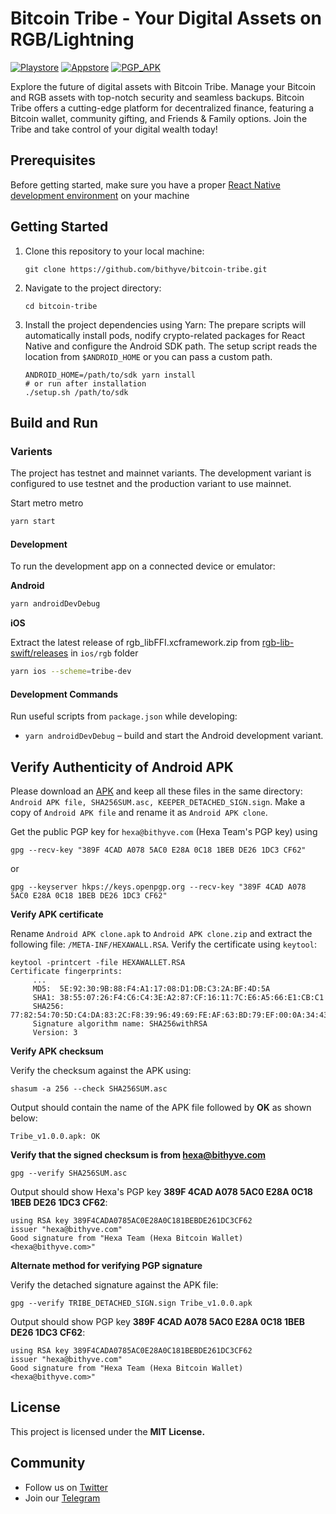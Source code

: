 # Bitcoin Tribe - Your Digital Assets on RGB/Lightning

[![Playstore](https://bitcoinkeeper.app/wp-content/uploads/2023/05/gpbtn.png)](https://play.google.com/store/apps/details?id=com.bithyve.tribe)
[![Appstore](https://bitcoinkeeper.app/wp-content/uploads/2023/05/applebtn.png)](https://apps.apple.com/us/app/tribe-rgb/id6667112050)
[![PGP_APK](https://github.com/bithyve/bitcoin-keeper/assets/50690016/67693cf0-a059-4391-8b48-a9d46a55e71c)](https://github.com/bithyve/tribe/releases)

Explore the future of digital assets with Bitcoin Tribe. Manage your Bitcoin and RGB assets with top-notch security and seamless backups. Bitcoin Tribe offers a cutting-edge platform for decentralized finance, featuring a Bitcoin wallet, community gifting, and Friends & Family options. Join the Tribe and take control of your digital wealth today!

## Prerequisites

Before getting started, make sure you have a proper [React Native development environment](https://reactnative.dev/docs/environment-setup) on your machine

## Getting Started

1. Clone this repository to your local machine:

   ```shell
   git clone https://github.com/bithyve/bitcoin-tribe.git
   ```

2. Navigate to the project directory:
   ```shell
   cd bitcoin-tribe
   ```
3. Install the project dependencies using Yarn:
   The prepare scripts will automatically install pods, nodify crypto-related packages for React Native and
   configure the Android SDK path. The setup script reads the location from `$ANDROID_HOME` or you can pass
   a custom path.
   ```shell
   ANDROID_HOME=/path/to/sdk yarn install
   # or run after installation
   ./setup.sh /path/to/sdk
   ```

## Build and Run

### Varients

The project has testnet and mainnet variants. The development variant is configured to use testnet and the production variant to use mainnet.

Start metro metro

```bash
yarn start
```

#### Development

To run the development app on a connected device or emulator:

**Android**

```bash
yarn androidDevDebug
```

**iOS**

Extract the latest release of rgb_libFFI.xcframework.zip from [rgb-lib-swift/releases](https://github.com/RGB-Tools/rgb-lib-swift/releases) in `ios/rgb` folder

```bash
yarn ios --scheme=tribe-dev
```

#### Development Commands

Run useful scripts from `package.json` while developing:

- `yarn androidDevDebug` – build and start the Android development variant.

## Verify Authenticity of Android APK

Please download an [APK](https://github.com/bithyve/bitcoin-tribe/releases) and keep all these files in the same directory: `Android APK file, SHA256SUM.asc, KEEPER_DETACHED_SIGN.sign`. Make a copy of `Android APK file` and rename it as `Android APK clone`.

Get the public PGP key for `hexa@bithyve.com` (Hexa Team's PGP key) using

```
gpg --recv-key "389F 4CAD A078 5AC0 E28A 0C18 1BEB DE26 1DC3 CF62"
```

or

```
gpg --keyserver hkps://keys.openpgp.org --recv-key "389F 4CAD A078 5AC0 E28A 0C18 1BEB DE26 1DC3 CF62"
```

**Verify APK certificate**

Rename `Android APK clone.apk` to `Android APK clone.zip` and extract the following file: `/META-INF/HEXAWALL.RSA`. Verify the certificate using `keytool`:

```
keytool -printcert -file HEXAWALLET.RSA
Certificate fingerprints:
	 ...
	 MD5:  5E:92:30:9B:88:F4:A1:17:08:D1:DB:C3:2A:BF:4D:5A
	 SHA1: 38:55:07:26:F4:C6:C4:3E:A2:87:CF:16:11:7C:E6:A5:66:E1:CB:C1
	 SHA256: 77:82:54:70:5D:C4:DA:83:2C:F8:39:96:49:69:FE:AF:63:BD:79:EF:00:0A:34:43:86:0C:7C:AD:A2:55:1C:95
	 Signature algorithm name: SHA256withRSA
	 Version: 3
```

**Verify APK checksum**

Verify the checksum against the APK using:

```
shasum -a 256 --check SHA256SUM.asc
```

Output should contain the name of the APK file followed by **OK** as shown below:

```
Tribe_v1.0.0.apk: OK
```

**Verify that the signed checksum is from hexa@bithyve.com**

```
gpg --verify SHA256SUM.asc
```

Output should show Hexa's PGP key **389F 4CAD A078 5AC0 E28A 0C18 1BEB DE26 1DC3 CF62**:

```
using RSA key 389F4CADA0785AC0E28A0C181BEBDE261DC3CF62
issuer "hexa@bithyve.com"
Good signature from "Hexa Team (Hexa Bitcoin Wallet) <hexa@bithyve.com>"
```

**Alternate method for verifying PGP signature**

Verify the detached signature against the APK file:

```
gpg --verify TRIBE_DETACHED_SIGN.sign Tribe_v1.0.0.apk
```

Output should show PGP key **389F 4CAD A078 5AC0 E28A 0C18 1BEB DE26 1DC3 CF62**:

```
using RSA key 389F4CADA0785AC0E28A0C181BEBDE261DC3CF62
issuer "hexa@bithyve.com"
Good signature from "Hexa Team (Hexa Bitcoin Wallet) <hexa@bithyve.com>"
```

## License

This project is licensed under the **MIT License.**

## Community

- Follow us on [Twitter](https://twitter.com/BitcoinTribe_)
- Join our [Telegram](https://t.me/BitcoinTribeSupport)
